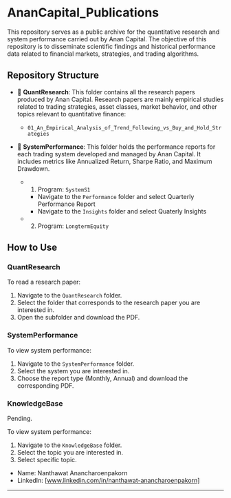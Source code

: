 # AnanCapital_Publications

This repository serves as a public archive for the quantitative research and system performance carried out by Anan Capital. The objective of this repository is to disseminate scientific findings and historical performance data related to financial markets, strategies, and trading algorithms.

## Repository Structure

- 📁 **QuantResearch**: This folder contains all the research papers produced by Anan Capital. Research papers are mainly empirical studies related to trading strategies, asset classes, market behavior, and other topics relevant to quantitative finance:
  
    - `01_An_Empirical_Analysis_of_Trend_Following_vs_Buy_and_Hold_Strategies`

- 📁 **SystemPerformance**: This folder holds the performance reports for each trading system developed and managed by Anan Capital. It includes metrics like Annualized Return, Sharpe Ratio, and Maximum Drawdown.

  - 1. Program: `SystemS1`
    - Navigate to the `Performance` folder and select Quarterly Performance Report
    - Navigate to the `Insights` folder and select Quaterly Insights
  - 2. Program: `LongtermEquity` 

## How to Use

### QuantResearch

To read a research paper:
1. Navigate to the `QuantResearch` folder.
2. Select the folder that corresponds to the research paper you are interested in.
3. Open the subfolder and download the PDF.

### SystemPerformance

To view system performance:
1. Navigate to the `SystemPerformance` folder.
2. Select the system you are interested in.
3. Choose the report type (Monthly, Annual) and download the corresponding PDF.


### KnowledgeBase

Pending. 

To view system performance:
1. Navigate to the `KnowledgeBase` folder.
2. Select the topic you are interested in.
3. Select specific topic. 

- Name: Nanthawat Anancharoenpakorn
- LinkedIn: [www.linkedin.com/in/nanthawat-anancharoenpakorn]

---
